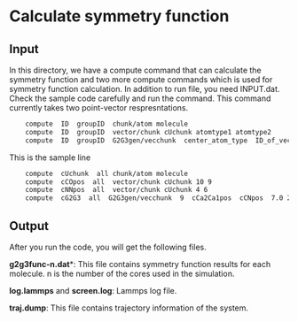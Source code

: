 # Calculate symmetry function

<p align="justify"> 
  
  ## Input
  
  In this directory, we have a compute command that can calculate the symmetry function and two more compute commands which is used for symmetry function calculation. 
  In addition to run file, you need INPUT.dat. Check the sample code carefully and run the command. 
  This command currently takes two point-vector respresntations.

```bash
    compute  ID  groupID  chunk/atom molecule
    compute  ID  groupID  vector/chunk cUchunk atomtype1 atomtype2
    compute  ID  groupID  G2G3gen/vecchunk  center_atom_type  ID_of_vector/chunk1  ID_of_vector/chunk2  cutoff_distance total_symmetry_function_number
```
This is the sample line 
```bash
    compute  cUchunk  all chunk/atom molecule
    compute  cCOpos  all  vector/chunk cUchunk 10 9
    compute  cNNpos  all  vector/chunk cUchunk 4 6
    compute  cG2G3  all  G2G3gen/vecchunk  9  cCa2Ca1pos  cCNpos  7.0 24   
```

## Output

After you run the code, you will get the following files. 

**g2g3func-n.dat***: This file contains symmetry function results for each molecule. n is the number of the cores used in the simulation. 

**log.lammps** and **screen.log**: Lammps log file.

**traj.dump**: This file contains trajectory information of the system. 


</p>

